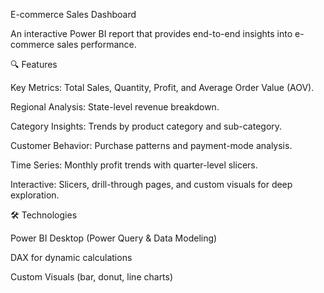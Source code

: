 E-commerce Sales Dashboard

An interactive Power BI report that provides end-to-end insights into e-commerce sales performance.

🔍 Features

Key Metrics: Total Sales, Quantity, Profit, and Average Order Value (AOV).

Regional Analysis: State-level revenue breakdown.

Category Insights: Trends by product category and sub-category.

Customer Behavior: Purchase patterns and payment-mode analysis.

Time Series: Monthly profit trends with quarter-level slicers.

Interactive: Slicers, drill-through pages, and custom visuals for deep exploration.


🛠 Technologies

Power BI Desktop (Power Query & Data Modeling)

DAX for dynamic calculations

Custom Visuals (bar, donut, line charts)

